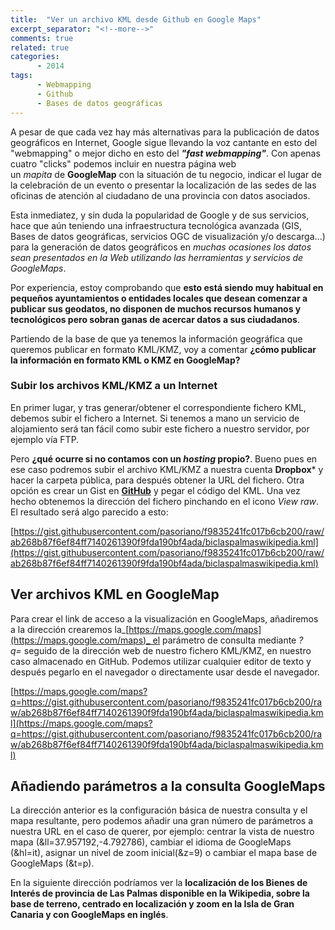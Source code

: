 ```yaml
---
title:  "Ver un archivo KML desde Github en Google Maps"
excerpt_separator: "<!--more-->"
comments: true
related: true
categories:
      - 2014
tags:
      - Webmapping
      - Github
      - Bases de datos geográficas
---
```

        
A pesar de que cada vez hay más alternativas para la publicación de datos geográficos en Internet, Google sigue llevando la voz cantante en esto del "webmapping" o mejor dicho en esto del **_"fast webmapping"_**. Con apenas cuatro "clicks" podemos incluir en nuestra página web un _mapita_ de **GoogleMap** con la situación de tu negocio, indicar el lugar de la celebración de un evento o presentar la localización de las sedes de las oficinas de atención al ciudadano de una provincia con datos asociados.

Esta inmediatez, y sin duda la popularidad de Google y de sus servicios, hace que aún teniendo una infraestructura tecnológica avanzada (GIS, Bases de datos geográficas, servicios OGC de visualización y/o descarga...) para la generación de datos geográficos en _muchas ocasiones los datos sean presentados en la Web utilizando las herramientas y servicios de GoogleMaps_.

Por experiencia, estoy comprobando que **esto está siendo muy habitual en pequeños ayuntamientos o entidades locales que desean comenzar a publicar sus geodatos, no disponen de muchos recursos humanos y tecnológicos pero sobran ganas de acercar datos a sus ciudadanos**.

Partiendo de la base de que ya tenemos la información geográfica que queremos publicar en formato KML/KMZ, voy a comentar **¿cómo publicar la información en formato KML o KMZ en GoogleMap?**

### [](https://github.com/sigdeletras/sigdeletras.github.io/blob/master/_posts/2014/2014-05-22-ver-un-archivo-kml-en-googlemaps.md#subir-los-archivos-kmlkmz-a-un-internet)Subir los archivos KML/KMZ a un Internet

En primer lugar, y tras generar/obtener el correspondiente fichero KML, debemos subir el fichero a Internet. Si tenemos a mano un servicio de alojamiento será tan fácil como subir este fichero a nuestro servidor, por ejemplo vía FTP.

Pero **¿qué ocurre si no contamos con un _hosting_ propio?**. Bueno pues en ese caso podremos subir el archivo KML/KMZ a nuestra cuenta **Dropbox*** y hacer la carpeta pública, para después obtener la URL del fichero. Otra opción es crear un Gist en [**GitHub**](https://gist.github.com/) y pegar el código del KML. Una vez hecho obtenemos la dirección del fichero pinchando en el icono _View raw_. El resultado será algo parecido a esto:

[https://gist.githubusercontent.com/pasoriano/f9835241fc017b6cb200/raw/ab268b87f6ef84ff7140261390f9fda190bf4ada/biclaspalmaswikipedia.kml](https://gist.githubusercontent.com/pasoriano/f9835241fc017b6cb200/raw/ab268b87f6ef84ff7140261390f9fda190bf4ada/biclaspalmaswikipedia.kml)

## [](https://github.com/sigdeletras/sigdeletras.github.io/blob/master/_posts/2014/2014-05-22-ver-un-archivo-kml-en-googlemaps.md#ver-archivos-kml-en-googlemap)Ver archivos KML en GoogleMap

Para crear el link de acceso a la visualización en GoogleMaps, añadiremos a la dirección crearemos la_[https://maps.google.com/maps](https://maps.google.com/maps)_ el parámetro de consulta mediante _?q=_ seguido de la dirección web de nuestro fichero KML/KMZ, en nuestro caso almacenado en GitHub. Podemos utilizar cualquier editor de texto y después pegarlo en el navegador o directamente usar desde el navegador.

[https://maps.google.com/maps?q=https://gist.githubusercontent.com/pasoriano/f9835241fc017b6cb200/raw/ab268b87f6ef84ff7140261390f9fda190bf4ada/biclaspalmaswikipedia.kml](https://maps.google.com/maps?q=https://gist.githubusercontent.com/pasoriano/f9835241fc017b6cb200/raw/ab268b87f6ef84ff7140261390f9fda190bf4ada/biclaspalmaswikipedia.kml)

## [](https://github.com/sigdeletras/sigdeletras.github.io/blob/master/_posts/2014/2014-05-22-ver-un-archivo-kml-en-googlemaps.md#a%C3%B1adiendo-par%C3%A1metros-a-la-consulta-googlemaps)Añadiendo parámetros a la consulta GoogleMaps

La dirección anterior es la configuración básica de nuestra consulta y el mapa resultante, pero podemos añadir una gran número de parámetros a nuestra URL en el caso de querer, por ejemplo: centrar la vista de nuestro mapa (&ll=37.957192,-4.792786), cambiar el idioma de GoogleMaps (&hl=it), asignar un nivel de zoom inicial(&z=9) o cambiar el mapa base de GoogleMaps (&t=p).

En la siguiente dirección podríamos ver la **localización de los Bienes de Interés de provincia de Las Palmas disponible en la Wikipedia, sobre la base de terreno, centrado en localización y zoom en la Isla de Gran Canaria y con GoogleMaps en inglés**.
        

